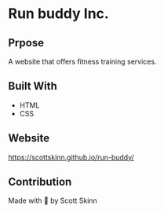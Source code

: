 # Run buddy Inc.

## Prpose
A website that offers fitness training services.

## Built With
* HTML
* CSS

## Website
https://scottskinn.github.io/run-buddy/

## Contribution
Made with 💖 by Scott Skinn
